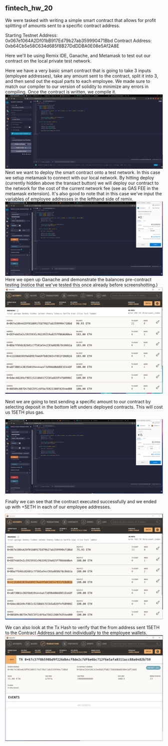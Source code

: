 ## fintech_hw_20

We were tasked with writing a simple smart contract that allows for profit splitting of amounts sent to a specific contract address. 

Starting Testnet Address: 0x067e1064A2Df01bB917Ed79b27ab359990471Bbd
Contract Address: 0xb64Cb5e58C634d685f8B27DdDDBA0E08e5Af2A8E


Here we'll be using Remix IDE, Ganache, and Metamask to test out our contract on the local private test network.

Here we have a very basic smart contract that is going to take 3 inputs (employee addresses), take any amount sent to the contract, split it into 3, and then send out the equal parts to each employee. We made sure to match our compiler to our version of solidity to minimize any errors in compiling. Once the contract is written, we compile it. 
<br>
![Screenshot1](https://github.com/MedakaRiceFish/fintech_hw_20/blob/main/Screenshots/hw20SS%20-%20updated.png)
<br>
Next we want to deploy the smart contract onto a test network. In this case we setup metamask to connect with our local network. By hitting deploy (currently hidden above the transact button) we will deploy our contract to the network for the cost of the current network fee (see as GAS FEE in the metamask extension). It's also good to note that in this case we've input the variables of employee addresses in the lefthand side of remix. 
<br>
![Screenshot2](https://github.com/MedakaRiceFish/fintech_hw_20/blob/main/Screenshots/hw20SS4%20-%20Deploying%20Contract.png)
<br>
Here we open up Ganache and demonstrate the balances pre-contract testing (notice that we've tested this once already before screenshotting.)
<br>
![Screenshot3](https://github.com/MedakaRiceFish/fintech_hw_20/blob/main/Screenshots/Hw20SS3%20-%20PreTransaction.png)

Next we are going to test sending a specific amount to our contract by selecting deposit in the bottom left unders deployed contracts. This will cost us 15ETH plus gas.

![Screenshot5](https://github.com/MedakaRiceFish/fintech_hw_20/blob/main/Screenshots/hw20SS5%20-%20Testing%20Deposit.png)

Finally we can see that the contract executed successfully and we ended up with +5ETH in each of our employee addresses. 

![Screenshot6](https://github.com/MedakaRiceFish/fintech_hw_20/blob/main/Screenshots/hw20SS6%20-%20Wallets%20After.png)

We can also look at the Tx Hash to verify that the from address sent 15ETH to the Contract Address and not individually to the employee wallets. 
![Screenshot7](https://github.com/MedakaRiceFish/fintech_hw_20/blob/main/Screenshots/hw20SS7%20-%20Tx%20Hash.png)
